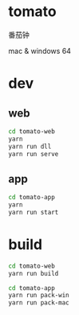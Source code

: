 # tomato
番茄钟

mac & windows 64

# dev

## web
```bash
cd tomato-web
yarn
yarn run dll
yarn run serve
```


## app
```bash
cd tomato-app
yarn
yarn run start
```

# build
```bash
cd tomato-web
yarn run build

cd tomato-app
yarn run pack-win
yarn run pack-mac
```


